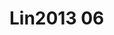 # Lin2013 06
<a name="material" />
<script type="application/ld+json">

  {
    "@context": "https://schema.org/",
    "@type": "ChemicalSubstance",
    "http://purl.org/dc/terms/conformsTo":
      {
        "@type": "CreativeWork",
        "@id": "https://bioschemas.org/profiles/ChemicalSubstance/0.4-RELEASE/"
      },
    "@id": "https://egonw.github.io/nanowiki/nanowiki453.html#material",
    "name": "Lin2013 06",
    "sameAs: "http://127.0.0.1/mediawiki/index.php/Special:URIResolver/Lin2013_06"
  }
</script>

